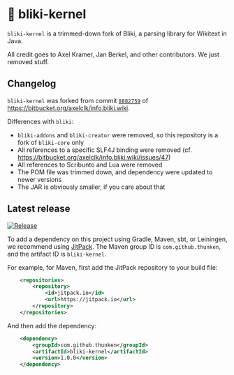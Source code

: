 # 🦆 bliki-kernel

`bliki-kernel` is a trimmed-down fork of Bliki, a parsing library for Wikitext in Java.

All credit goes to Axel Kramer, Jan Berkel, and other contributors. We just removed stuff.

## Changelog

`bliki-kernel` was forked from commit [`8882759`](https://bitbucket.org/axelclk/info.bliki.wiki/commits/8882759847ae4913017379553bd4754734d73ac2?at=master) of https://bitbucket.org/axelclk/info.bliki.wiki.

Differences with `bliki`:
* `bliki-addons` and `bliki-creator` were removed, so this repository is a fork of `bliki-core` only
* All references to a specific SLF4J binding were removed (cf. https://bitbucket.org/axelclk/info.bliki.wiki/issues/47)
* All references to Scribunto and Lua were removed
* The POM file was trimmed down, and dependency were updated to newer versions
* The JAR is obviously smaller, if you care about that

## Latest release

[![Release](https://jitpack.io/v/thunken/bliki-kernel.svg?style=flat-square)](https://github.com/thunken/bliki-kernel/releases)

To add a dependency on this project using Gradle, Maven, sbt, or Leiningen, we recommend using [JitPack](https://jitpack.io/#thunken/bliki-kernel/1.0.0). The Maven group ID is `com.github.thunken`, and the artifact ID is `bliki-kernel`.

For example, for Maven, first add the JitPack repository to your build file:
```xml
	<repositories>
		<repository>
		    <id>jitpack.io</id>
		    <url>https://jitpack.io</url>
		</repository>
	</repositories>
```

And then add the dependency:
```xml
	<dependency>
	    <groupId>com.github.thunken</groupId>
	    <artifactId>bliki-kernel</artifactId>
	    <version>1.0.0</version>
	</dependency>
```
